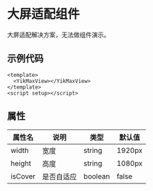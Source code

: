 <!--
 * @Author: 刘岩 15136056318@163.com
 * @Date: 2023-08-03 09:43:07
 * @LastEditors: 刘岩 15136056318@163.com
 * @LastEditTime: 2023-08-03 22:03:33
 * @FilePath: /yik-ui/docs/max-view.md
 * @Description:
-->

# 大屏适配组件

大屏适配解决方案，无法做组件演示。

## 示例代码

```vue
<template>
  <YikMaxView></YikMaxView>
</template>
<script setup></script>
```

## 属性

| **属性名** | **说明**   | **类型** | **默认值** |
| ---------- | ---------- | -------- | ---------- |
| width      | 宽度       | string   | 1920px     |
| height     | 高度       | string   | 1080px     |
| isCover    | 是否自适应 | boolean  | false      |
